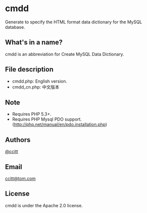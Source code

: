 # cmdd
Generate to specify the HTML format data dictionary for the MySQL database.

## What's in a name?
cmdd is an abbreviation for Create MySQL Data Dictionary. 

## File description
* cmdd.php: English version.
* cmdd_cn.php: 中文版本

## Note
* Requires PHP 5.3+.
* Requires PHP Mysql PDO support.
(http://php.net/manual/en/pdo.installation.php)

## Authors
[@ccitt](https://github.com/ccitt)

## Email
ccitt@tom.com

## License
cmdd is under the Apache 2.0 license. 
